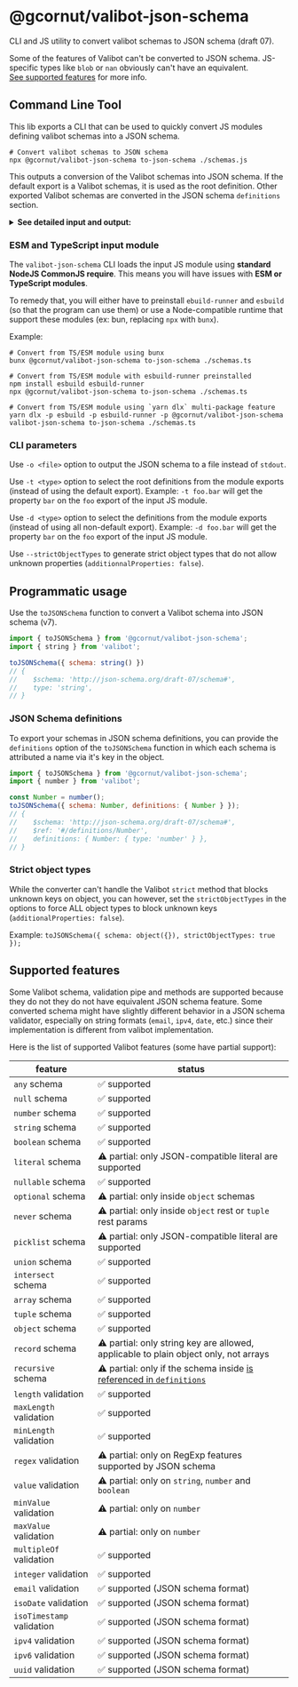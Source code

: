 # @gcornut/valibot-json-schema

CLI and JS utility to convert valibot schemas to JSON schema (draft 07).

Some of the features of Valibot can't be converted to JSON schema. JS-specific types like `blob` or `nan` obviously
can't have an equivalent.  
[See supported features](#supported-features) for more info.

## Command Line Tool

This lib exports a CLI that can be used to quickly convert JS modules defining valibot schemas into a JSON schema.

```shell
# Convert valibot schemas to JSON schema
npx @gcornut/valibot-json-schema to-json-schema ./schemas.js
```

This outputs a conversion of the Valibot schemas into JSON schema. If the default export is a Valibot schemas, it is
used as
the root definition. Other exported Valibot schemas are converted in the JSON schema <code>definitions</code> section.

<details><summary><b>See detailed input and output:</b></summary>

_Input file `./schemas.js`_:

```js
import * as v from 'valibot';

export const AString = v.string();
const AnObject = v.object({ aString: AString });
export default AnObject;
```

_Output conversion_:

```json
{
  "$schema": "http://json-schema.org/draft-07/schema#",
  "definitions": {
    "AString": {
      "type": "string"
    }
  },
  "properties": {
    "aString": {
      "$ref": "#/definitions/AString"
    }
  },
  "required": [
    "aString"
  ],
  "type": "object"
}
```

`AnObject` is the default export in the source module, so it is converted as the root definition. `AString` is exported
separately, so it is exported to the `definitions` section.

</details>

### ESM and TypeScript input module

The `valibot-json-schema` CLI loads the input JS module using **standard NodeJS CommonJS require**. This means you will
have issues with **ESM or TypeScript modules**.

To remedy that, you will either have to preinstall `ebuild-runner` and `esbuild` (so that the program can use them) or
use a Node-compatible runtime that support these modules (ex: bun, replacing `npx` with `bunx`).

Example:

```shell
# Convert from TS/ESM module using bunx
bunx @gcornut/valibot-json-schema to-json-schema ./schemas.ts

# Convert from TS/ESM module with esbuild-runner preinstalled
npm install esbuild esbuild-runner
npx @gcornut/valibot-json-schema to-json-schema ./schemas.ts

# Convert from TS/ESM module using `yarn dlx` multi-package feature 
yarn dlx -p esbuild -p esbuild-runner -p @gcornut/valibot-json-schema valibot-json-schema to-json-schema ./schemas.ts
```

### CLI parameters

Use `-o <file>` option to output the JSON schema to a file instead of `stdout`.

Use `-t <type>` option to select the root definitions from the module exports (instead of using the default export).
Example: `-t foo.bar` will get the property `bar` on the `foo` export of the input JS module.

Use `-d <type>` option to select the definitions from the module exports (instead of using all non-default export).
Example: `-d foo.bar` will get the property `bar` on the `foo` export of the input JS module.

Use `--strictObjectTypes` to generate strict object types that do not allow unknown
properties (`additionnalProperties: false`).

## Programmatic usage

Use the `toJSONSchema` function to convert a Valibot schema into JSON schema (v7).

```js
import { toJSONSchema } from '@gcornut/valibot-json-schema';
import { string } from 'valibot';

toJSONSchema({ schema: string() })
// {
//    $schema: 'http://json-schema.org/draft-07/schema#',
//    type: 'string',
// }
```

### JSON Schema definitions

To export your schemas in JSON schema definitions, you can provide the `definitions` option of the `toJSONSchema`
function in which each schema is attributed a name via it's key in the object.

```js
import { toJSONSchema } from '@gcornut/valibot-json-schema';
import { number } from 'valibot';

const Number = number();
toJSONSchema({ schema: Number, definitions: { Number } });
// {
//    $schema: 'http://json-schema.org/draft-07/schema#',
//    $ref: '#/definitions/Number',
//    definitions: { Number: { type: 'number' } },
// }
```

### Strict object types

While the converter can't handle the Valibot `strict` method that blocks unknown keys on object, you can however, set
the `strictObjectTypes` in the options to force ALL object types to block unknown keys (`additionalProperties: false`).

Example: `toJSONSchema({ schema: object({}), strictObjectTypes: true });`

## Supported features

Some Valibot schema, validation pipe and methods are supported because they do not they do not have equivalent JSON
schema feature.
Some converted schema might have slightly different behavior in a JSON schema validator, especially on string
formats (`email`, `ipv4`, `date`, etc.) since their implementation is different from valibot implementation.

Here is the list of supported Valibot features (some have partial support):

| feature                   | status                                                                                           |
|---------------------------|--------------------------------------------------------------------------------------------------|
| `any` schema              | ✅ supported                                                                                      |
| `null` schema             | ✅ supported                                                                                      |
| `number` schema           | ✅ supported                                                                                      |
| `string` schema           | ✅ supported                                                                                      |
| `boolean` schema          | ✅ supported                                                                                      |
| `literal` schema          | ⚠️ partial: only JSON-compatible literal are supported                                           |
| `nullable` schema         | ✅ supported                                                                                      |
| `optional` schema         | ⚠️ partial: only inside `object` schemas                                                         |
| `never` schema            | ⚠️ partial: only inside `object` rest or `tuple` rest params                                     |
| `picklist` schema         | ⚠️ partial: only JSON-compatible literal are supported                                           |
| `union` schema            | ✅ supported                                                                                      |
| `intersect` schema        | ✅ supported                                                                                      |
| `array` schema            | ✅ supported                                                                                      |
| `tuple` schema            | ✅ supported                                                                                      |
| `object` schema           | ✅ supported                                                                                      |
| `record` schema           | ⚠️ partial: only string key are allowed, applicable to plain object only, not arrays             |
| `recursive` schema        | ⚠️ partial: only if the schema inside [is referenced in `definitions`](#json-schema-definitions) |
| `length` validation       | ✅ supported                                                                                      |
| `maxLength` validation    | ✅ supported                                                                                      |
| `minLength` validation    | ✅ supported                                                                                      |
| `regex` validation        | ⚠️ partial: only on RegExp features supported by JSON schema                                     |
| `value` validation        | ⚠️ partial: only on `string`, `number` and `boolean`                                             |
| `minValue` validation     | ⚠️ partial: only on `number`                                                                     |
| `maxValue` validation     | ⚠️ partial: only on `number`                                                                     |
| `multipleOf` validation   | ✅ supported                                                                                      |
| `integer` validation      | ✅ supported                                                                                      |
| `email` validation        | ✅ supported (JSON schema format)                                                                 |
| `isoDate` validation      | ✅ supported (JSON schema format)                                                                 |
| `isoTimestamp` validation | ✅ supported (JSON schema format)                                                                 |
| `ipv4` validation         | ✅ supported (JSON schema format)                                                                 |
| `ipv6` validation         | ✅ supported (JSON schema format)                                                                 |
| `uuid` validation         | ✅ supported (JSON schema format)                                                                 |
